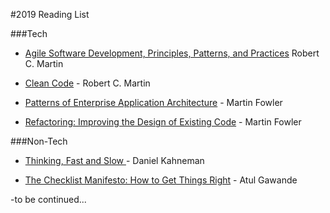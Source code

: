 #2019 Reading List

###Tech
- [Agile Software Development, Principles, Patterns, and Practices](https://www.amazon.com/Software-Development-Principles-Patterns-Practices/dp/0135974445) Robert C. Martin

- [Clean Code](https://drive.google.com/file/d/1FqZi79CPc6twRP7S9XCYkWxhhAVS7H7b/view?usp=sharing) - Robert C. Martin

- [Patterns of Enterprise Application Architecture](https://www.amazon.com/Patterns-Enterprise-Application-Architecture-Martin/dp/0321127420) -  Martin Fowler

- [Refactoring: Improving the Design of Existing Code](https://www.amazon.com/gp/product/0134757599/ref=dbs_a_def_rwt_bibl_vppi_i0) - Martin Fowler


###Non-Tech

- [Thinking, Fast and Slow ](https://www.amazon.com/Thinking-Fast-Daniel-Kahneman-2011-10-25/dp/B01FIYNOKU/ref=sr_1_3?keywords=kahleman&qid=1551701399&s=books&sr=1-3-spell) - Daniel Kahneman

- [The Checklist Manifesto: How to Get Things Right](https://www.amazon.com/s?k=checklist+manifesto&i=stripbooks-intl-ship&crid=2IYAD8XSZWT2X&sprefix=check%2Cstripbooks-intl-ship%2C245&ref=nb_sb_ss_i_1_5) - Atul Gawande 

-to be continued...